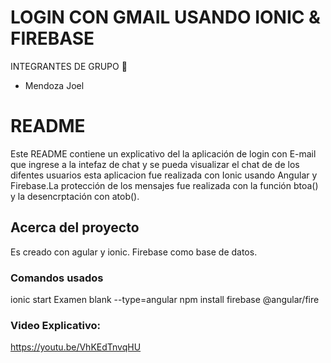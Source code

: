 #  LOGIN CON GMAIL USANDO IONIC & FIREBASE

INTEGRANTES DE GRUPO  :man:
- Mendoza Joel


# README #

Este README contiene un explicativo del la aplicación de login con E-mail que ingrese a la intefaz de chat y se pueda visualizar el chat de de los difentes usuarios esta aplicacion fue realizada con Ionic usando Angular y Firebase.La protección de los mensajes fue realizada con la función btoa() y la desencrptación con atob().

## Acerca del proyecto ##
Es creado con agular y ionic.
Firebase como base de datos.

### Comandos usados ###
ionic start Examen blank --type=angular 
npm install firebase @angular/fire
 
### Video Explicativo: ###
https://youtu.be/VhKEdTnvqHU
